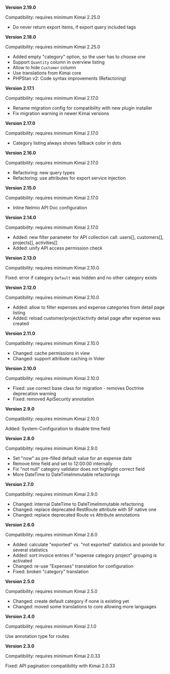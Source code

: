 **Version 2.19.0**

Compatibility: requires minimum Kimai 2.25.0

- Do never return export items, if export query included tags

**Version 2.18.0**

Compatibility: requires minimum Kimai 2.25.0

- Added empty "category" option, so the user has to choose one
- Support `Quantity` column in overview listing
- Allow to hide `Customer` column 
- Use translations from Kimai core
- PHPStan v2: Code syntax improvements (Refactoring)

**Version 2.17.1**

Compatibility: requires minimum Kimai 2.17.0

- Rename migration config for compatibility with new plugin installer
- Fix migration warning in newer Kimai versions

**Version 2.17.0**

Compatibility: requires minimum Kimai 2.17.0

- Category listing always shows fallback color in dots

**Version 2.16.0**

Compatibility: requires minimum Kimai 2.17.0

- Refactoring: new query types
- Refactoring: use attributes for export service injection

**Version 2.15.0**

Compatibility: requires minimum Kimai 2.17.0

- Inline Nelmio API Doc configuration

**Version 2.14.0**

Compatibility: requires minimum Kimai 2.17.0

- Added: new filter parameter for API collection call: users[], customers[], projects[], activities[]
- Added: unify API access permission check

**Version 2.13.0**

Compatibility: requires minimum Kimai 2.10.0

Fixed: error if category `Default` was hidden and no other category exists

**Version 2.12.0**

Compatibility: requires minimum Kimai 2.10.0

- Added: allow to filter expenses and expense categories from detail page listing
- Added: reload customer/project/activity detail page after expense was created

**Version 2.11.0**

Compatibility: requires minimum Kimai 2.10.0

- Changed: cache permissions in view
- Changed: support attribute caching in Voter

**Version 2.10.0**

Compatibility: requires minimum Kimai 2.10.0

- Fixed: use correct base class for migration - removes Doctrine deprecation warning
- Fixed: removed ApiSecurity annotation

**Version 2.9.0**

Compatibility: requires minimum Kimai 2.10.0

Added: System-Configuration to disable time field

**Version 2.8.0**

Compatibility: requires minimum Kimai 2.9.0

- Set "now" as pre-filled default value for an expense date
- Remove time field and set to 12:00:00 internally
- Fix "not null" category validator does not highlight correct field
- More DateTime to DateTimeImmutable refactorings

**Version 2.7.0**

Compatibility: requires minimum Kimai 2.9.0

- Changed: internal DateTime to DateTimeImmutable refactoring
- Changed: replace deprecated RestRoute attribute with SF native one
- Changed: replace deprecated Route vs Attribute annotations

**Version 2.6.0**

Compatibility: requires minimum Kimai 2.6.0

- Added: calculate "exported" vs. "not exported" statistics and provide for several statistics
- Added: sort invoice entries if "expense category project" grouping is activated
- Changed: re-use "Expenses" translation for configuration
- Fixed: broken "category" translation

**Version 2.5.0**

Compatibility: requires minimum Kimai 2.5.0

- Changed: create default category if none is existing yet
- Changed: moved some translations to core allowing more languages

**Version 2.4.0**

Compatibility: requires minimum Kimai 2.1.0

Use annotation type for routes

**Version 2.3.0**

Compatibility: requires minimum Kimai 2.0.33

Fixed: API pagination compatibility with Kimai 2.0.33

